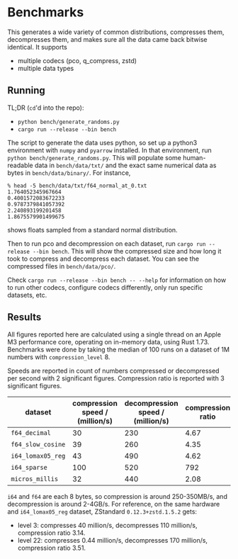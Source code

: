 # Benchmarks

This generates a wide variety of common distributions,
compresses them, decompresses them, and makes sure
all the data came back bitwise identical.
It supports
* multiple codecs (pco, q\_compress, zstd)
* multiple data types

## Running

TL;DR (`cd`'d into the repo):
* `python bench/generate_randoms.py`
* `cargo run --release --bin bench`

The script to generate the data uses python, so set up a python3
environment with `numpy` and `pyarrow` installed.
In that environment, run
`python bench/generate_randoms.py`.
This will populate some human-readable data in `bench/data/txt/` and
the exact same numerical data as bytes in `bench/data/binary/`.
For instance,
```
% head -5 bench/data/txt/f64_normal_at_0.txt
1.764052345967664
0.4001572083672233
0.9787379841057392
2.240893199201458
1.8675579901499675
```
shows floats sampled from a standard normal distribution.

Then to run pco and decompression on each dataset, run
`cargo run --release --bin bench`.
This will show the compressed size and how long
it took to compress and decompress each dataset.
You can see the compressed files in
`bench/data/pco/`.

Check `cargo run --release --bin bench -- --help` for information on how to
run other codecs, configure codecs differently, only run specific datasets,
etc.

## Results

All figures reported here are calculated using a single thread on an Apple
M3 performance core, operating on in-memory data, using Rust 1.73.
Benchmarks were done by taking the median of 100 runs on a dataset of 1M
numbers with `compression_level` 8.

Speeds are reported in count of numbers compressed or decompressed
per second with 2 significant figures.
Compression ratio is reported with 3 significant figures.

| dataset            | compression speed / (million/s) | decompression speed / (million/s) | compression ratio |
|--------------------|---------------------------------|-----------------------------------|-------------------|
| `f64_decimal`      | 30                              | 230                               | 4.67              |
| `f64_slow_cosine`  | 39                              | 260                               | 4.35              |
| `i64_lomax05_reg`  | 43                              | 490                               | 4.62              |
| `i64_sparse`       | 100                             | 520                               | 792               |
| `micros_millis`    | 32                              | 440                               | 2.08              |

`i64` and `f64` are each 8 bytes, so compression is around 250-350MB/s,
and decompression is around 2-4GB/s.
For reference, on the same hardware and `i64_lomax05_reg` dataset, ZStandard
`0.12.3+zstd.1.5.2` gets:

* level 3: compresses 40 million/s, decompresses 110 million/s, compression
  ratio 3.14.
* level 22: compresses 0.44 million/s, decompresses 170 million/s,
  compression ratio 3.51.
